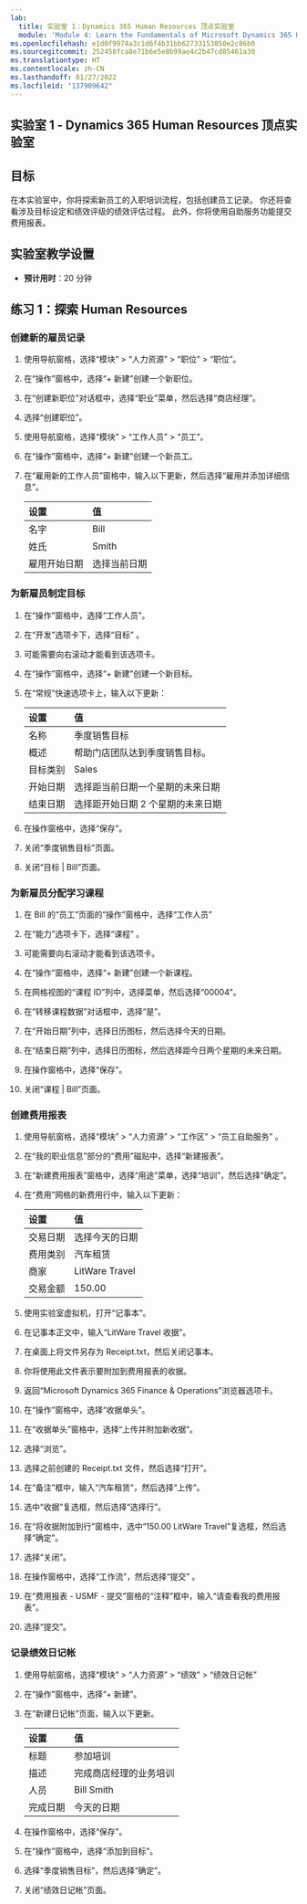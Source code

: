 ```yaml
---
lab:
  title: 实验室 1：Dynamics 365 Human Resources 顶点实验室
  module: 'Module 4: Learn the Fundamentals of Microsoft Dynamics 365 Human Resources'
ms.openlocfilehash: e1d0f9974a3c1d6f4b31bb62733153850e2c86b0
ms.sourcegitcommit: 252458fca8e71b6e5e8b99ae4c2b47cd85461a30
ms.translationtype: HT
ms.contentlocale: zh-CN
ms.lasthandoff: 01/27/2022
ms.locfileid: "137909642"
---
```

## <a name="lab-1---dynamics-365-human-resources-capstone-lab"></a>实验室 1 - Dynamics 365 Human Resources 顶点实验室

## <a name="objective"></a>目标

在本实验室中，你将探索新员工的入职培训流程，包括创建员工记录。 你还将查看涉及目标设定和绩效评级的绩效评估过程。 此外，你将使用自助服务功能提交费用报表。

## <a name="lab-setup"></a>实验室教学设置

- **预计用时**：20 分钟 

## <a name="exercise-1-explore-human-resources"></a>练习 1：探索 Human Resources

### <a name="create-a-new-hire-record"></a>创建新的雇员记录

1. 使用导航窗格，选择“模块” > “人力资源” > “职位” > “职位”。   

1. 在“操作”窗格中，选择“+ 新建”创建一个新职位。

1. 在“创建新职位”对话框中，选择“职业”菜单，然后选择“商店经理”。  

1. 选择“创建职位”。

1. 使用导航窗格，选择“模块” > “工作人员” > “员工”。  

1. 在“操作”窗格中，选择“+ 新建”创建一个新员工。

1. 在“雇用新的工作人员”窗格中，输入以下更新，然后选择“雇用并添加详细信息”。 

    | **设置** | **值** |
    | :--- | :---- |
    | 名字 | Bill |
    | 姓氏 | Smith |
    | 雇用开始日期 | 选择当前日期|

### <a name="create-a-goal-for-the-new-hire"></a>为新雇员制定目标

1. 在“操作”窗格中，选择“工作人员”。

1. 在“开发”选项卡下，选择“目标” 。

1. 可能需要向右滚动才能看到该选项卡。

1. 在“操作”窗格中，选择“+ 新建”创建一个新目标。

1. 在“常规”快速选项卡上，输入以下更新：

    | **设置** | **值** |
    | :--- | :---- |
    | 名称 | 季度销售目标 |
    | 概述 | 帮助门店团队达到季度销售目标。 |
    | 目标类别 | Sales |
    | 开始日期 | 选择距当前日期一个星期的未来日期 |
    | 结束日期 | 选择距开始日期 2 个星期的未来日期 |

1. 在操作窗格中，选择“保存”。

1. 关闭“季度销售目标”页面。

1. 关闭“目标 | Bill”页面。

### <a name="assign-learning-course-to-the-new-hire"></a>为新雇员分配学习课程

1. 在 Bill 的“员工”页面的“操作”窗格中，选择“工作人员”

1. 在“能力”选项卡下，选择“课程” 。

1. 可能需要向右滚动才能看到该选项卡。

1. 在“操作”窗格中，选择“+ 新建”创建一个新课程。

1. 在网格视图的“课程 ID”列中，选择菜单，然后选择“00004”。 

1. 在“转移课程数据”对话框中，选择“是”。 

1. 在“开始日期”列中，选择日历图标，然后选择今天的日期。

1. 在“结束日期”列中，选择日历图标，然后选择距今日两个星期的未来日期。

1. 在操作窗格中，选择“保存”。

1. 关闭“课程 | Bill”页面。

### <a name="create-an-expense-report"></a>创建费用报表

1. 使用导航窗格，选择“模块” > “人力资源” > “工作区” > “员工自助服务”   。

1. 在“我的职业信息”部分的“费用”磁贴中，选择“新建报表”。  

1. 在“新建费用报表”窗格中，选择“用途”菜单，选择“培训”，然后选择“确定”。   

1. 在“费用”网格的新费用行中，输入以下更新：

    | **设置** | **值** |
    | :--- | :---- |
    | 交易日期 | 选择今天的日期 |
    | 费用类别 | 汽车租赁 |
    | 商家 | LitWare Travel |
    | 交易金额 | 150.00 |

1. 使用实验室虚拟机，打开“记事本”。

1. 在记事本正文中，输入“LitWare Travel 收据”。

1. 在桌面上将文件另存为 Receipt.txt，然后关闭记事本。

1. 你将使用此文件表示要附加到费用报表的收据。

1. 返回“Microsoft Dynamics 365 Finance & Operations”浏览器选项卡。

1. 在“操作”窗格中，选择“收据单头”。

1. 在“收据单头”窗格中，选择“上传并附加新收据”。 

1. 选择“浏览”。

1. 选择之前创建的 Receipt.txt 文件，然后选择“打开”。 

1. 在“备注”框中，输入“汽车租赁”，然后选择“上传”。  

1. 选中“收据”复选框，然后选择“选择行”。 

1. 在“将收据附加到行”窗格中，选中“150.00 LitWare Travel”复选框，然后选择“确定”。  

1. 选择“关闭”。

1. 在操作窗格中，选择“工作流”，然后选择“提交” 。

1. 在“费用报表 - USMF - 提交”窗格的“注释”框中，输入“请查看我的费用报表”。  

1. 选择“提交”。 

### <a name="record-performance-journal"></a>记录绩效日记帐

1. 使用导航窗格，选择“模块” > “人力资源” > “绩效” > “绩效日记帐”   

1. 在“操作”窗格中，选择“+ 新建”。

1. 在“新建日记帐”页面，输入以下更新。


    | **设置** | **值** |
    | :--- | :---- |
    | 标题 | 参加培训 |
    | 描述 | 完成商店经理的业务培训 |
    | 人员 | Bill Smith |
    | 完成日期 | 今天的日期 |

1. 在操作窗格中，选择“保存”。

1. 在“操作”窗格中，选择“添加到目标”。

1. 选择“季度销售目标”，然后选择“确定”。 

1. 关闭“绩效日记帐”页面。
